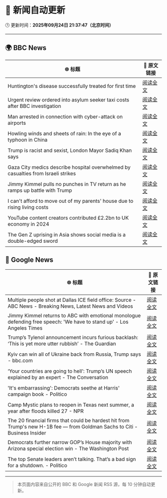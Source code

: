 # 🧠 新闻自动更新

🕒 更新时间：**2025年09月24日 21:37:47（北京时间）**

---

## 🌍 BBC News

| 🌐 标题 | 🔗 原文链接 |
|--------|-------------|
| Huntington's disease successfully treated for first time | [阅读全文](https://www.bbc.com/news/articles/cevz13xkxpro?at_medium=RSS&at_campaign=rss) |
| Urgent review ordered into asylum seeker taxi costs after BBC investigation | [阅读全文](https://www.bbc.com/news/articles/cx2j3regpdno?at_medium=RSS&at_campaign=rss) |
| Man arrested in connection with cyber-attack on airports | [阅读全文](https://www.bbc.com/news/articles/c62ldxyj431o?at_medium=RSS&at_campaign=rss) |
| Howling winds and sheets of rain: In the eye of a typhoon in China | [阅读全文](https://www.bbc.com/news/articles/cq8edyey1llo?at_medium=RSS&at_campaign=rss) |
| Trump is racist and sexist, London Mayor Sadiq Khan says | [阅读全文](https://www.bbc.com/news/articles/cre53qn8v07o?at_medium=RSS&at_campaign=rss) |
| Gaza City medics describe hospital overwhelmed by casualties from Israeli strikes | [阅读全文](https://www.bbc.com/news/articles/cgknzk46kz6o?at_medium=RSS&at_campaign=rss) |
| Jimmy Kimmel pulls no punches in TV return as he ramps up battle with Trump | [阅读全文](https://www.bbc.com/news/articles/c0r09qdnd4yo?at_medium=RSS&at_campaign=rss) |
| I can't afford to move out of my parents' house due to rising living costs | [阅读全文](https://www.bbc.com/news/articles/cq65m95gqdjo?at_medium=RSS&at_campaign=rss) |
| YouTube content creators contributed £2.2bn to UK economy in 2024 | [阅读全文](https://www.bbc.com/news/articles/c0knpm6v36go?at_medium=RSS&at_campaign=rss) |
| The Gen Z uprising in Asia shows social media is a double-edged sword | [阅读全文](https://www.bbc.com/news/articles/cn4ljv39em7o?at_medium=RSS&at_campaign=rss) |

## 📰 Google News

| 🌐 标题 | 🔗 原文链接 |
|--------|-------------|
| Multiple people shot at Dallas ICE field office: Source - ABC News - Breaking News, Latest News and Videos | [阅读全文](https://news.google.com/rss/articles/CBMinAFBVV95cUxNbHNXM1pROWpEOW81bnpuUlR3eWVhN2tMWjhRVGNvSnE1T194X2NnYmwteC1lN2kzX0RwcjhUam5wdm1tZDRKZTJ3ODhOdENoSXNvN3AxT3YyYXJRM0cwS3pFLWt4LXBaZWIzc1hDWnBQSmQ2ajVLaXBnajlNYW5ObjRjSFVRd29lOFRqcS03ZUJYTy1kUXJCZy04UmXSAaIBQVVfeXFMUDNFNzRwdlVBTndVM3EyQThaS2wzUjYxN3o1TERWaUdqdW96NVhaT3BIRDFsbE5SZmNIQ0NnMHB4YVY1a0Jhck9JYzRfOWtYdEtDNG85aXdrN0UwQjZhcXctN3kySGszM2hvN2ZVMFQ2VUxQOThZdkhPaHFGNVZpVnljZEdGcnZONktLTWd0aUEtR0lCM1ZxN1NnSDIwcDRzMXFB?oc=5) |
| Jimmy Kimmel returns to ABC with emotional monologue defending free speech: 'We have to stand up' - Los Angeles Times | [阅读全文](https://news.google.com/rss/articles/CBMirAFBVV95cUxPbXdQTVA5QlNpcWFWOWMyR1NXcU1XWGpHNmJqekZWc3NuUlFON0kzR2N3WTI2M3RtM1Z2aEVJN1FDZlNUTm9EMDhZNTQyMEdBeWpaZUVSSzZKTlVZTmZidHVvb2JQUGdmNTFtcE9rbFV3eFFWVmdVZnBaMzBLVlNMSnBFMjQwdnBhQW16c0hUU0lNRkxkWFZYanh0cUFwSmY1dGRKQVVwcl9QZTlX?oc=5) |
| Trump’s Tylenol announcement incurs furious backlash: ‘This is yet more utter rubbish’ - The Guardian | [阅读全文](https://news.google.com/rss/articles/CBMikAFBVV95cUxOS1oxQ0lUVXg5QkRJbDhyekJ5Ym5VUmhSMkVfeE83anoyY3RHRXJ2WThSNGJ4WkJzUXR6TGczaWJ1TDJjY0Nta3paNTNudGNxNzlIcjcxa3dkSzRGRGV0aXlVbDJtdmxMTHRZREhRNms2dWFBa21oMTlTa3ZneHdBMlI3dU5mNlk3Qm9nbHRhX3Q?oc=5) |
| Kyiv can win all of Ukraine back from Russia, Trump says - bbc.com | [阅读全文](https://news.google.com/rss/articles/CBMiWkFVX3lxTFBwVzZWa1Atc1pjZENQSm9WS0E0ZzhiTk5zd1ZPcEU0a3dnOFRMbHhJRksxdzQ3enBOYkY5VWs5VzMxY3ItbUZEUzJBdzJvS2tzazYtUV9UVWZsUdIBX0FVX3lxTE5aSmhUQ2Zac2dBTWlEak1TUnJNT1o4cFkybjZwYVYtcnV2TUVqSTdYTjdiN3NuVzBwNndFWWRwRTRzb0hGS1RFdzlMVEU2S01lSFpCejBvUXJQc21qbmRB?oc=5) |
| ‘Your countries are going to hell’: Trump’s UN speech explained by an expert - The Conversation | [阅读全文](https://news.google.com/rss/articles/CBMiqwFBVV95cUxOQk1GT3FHVXp1OFhHNG1mU0VIa2paVVdqQk9sLVhkOXVINVZicGRIYldkaVZtMDQ3YU4tQ1hRSEkzU3ZMY2RlV1pDVXRPZ1R4cGw2SHBMYloyUkJpdHhwc3I2ZlMtcnlJMTk5NVpYODV6YUhvank4WWZKSmp2Xy1weUd1c2lCc00ta3lLRFBfSXJPZHVnZWlCa3BnaUw4dG12M1VsUHdiLWhTaXc?oc=5) |
| 'It's embarrassing': Democrats seethe at Harris' campaign book - Politico | [阅读全文](https://news.google.com/rss/articles/CBMiiwFBVV95cUxOVWpHOTVTbFhvWlJZZWFkekRGNzBkM3ltSjRnLVhaelNvNUF2eDctNGRQT1hWLU1EWkwyU0lrSjd1S3pPalh5aGNTQmZoQ0NGN1FRalNRdTBOalBvMjVhVmZLRlkxNVg4OWI0NWUyU3RpdXZ3NXZwcjlJME5nN3ZxQlVOYWNOaFVJcGdz?oc=5) |
| Camp Mystic plans to reopen in Texas next summer, a year after floods killed 27 - NPR | [阅读全文](https://news.google.com/rss/articles/CBMiwAFBVV95cUxNRVhMbHppdUFjN3EyZ2tZVjdQX1BTWll1STQ4VktRZWUtNkw5aXgtbnZnOGhjTUlUSGxGQlpwR1BDNkN1M0pIM3B4cEgyaTFQbG9FQ3lvSFZrZVRWd0NXWDgzQmZGY1JaT2U0YWpidEZ2c0FrQXMtdDRpcWVZczFBNWd5REtubEVZOGN1elVBTUlMNHNFSllIRmxySEltcm1fOTVIMjR1QmlWa1VqYmM0UzYzSEZTbE1EeTk1cWx5Sng?oc=5) |
| The 20 financial firms that could be hardest hit from Trump's new H-1B fee — from Goldman Sachs to Citi - Business Insider | [阅读全文](https://news.google.com/rss/articles/CBMiqAFBVV95cUxOQkc4bVc0NVIzM2pwY2lJUDB1VVE5LWJKT0lhQmRLdk8tYWY2bzNER3hKa01vOC1WNmhUaWpMZDFWTXJMcEdRMm9UQjh6ZVFjWDRIaHp4dTJkdFBlWnlRLW9VeDc0RHlHYno5TTVWNkc2X0hqTnNnTXlVZHpOV3hIYXNoRnM1WWNVOWJ6SGVBUzFXQVhuQkVob0Z0d2tRS1NEY0lrOHcwSDY?oc=5) |
| Democrats further narrow GOP’s House majority with Arizona special election win - The Washington Post | [阅读全文](https://news.google.com/rss/articles/CBMiqgFBVV95cUxQelZJakw3RnRzSlVWRGE3cFpkWl9ZTWdrNHBwemoxWC1yR1FKaFRRY0N5eFpFZW5EM3BwRTdhN2wwTDRrWXN3SXRnQTllWTdkYl9mX0xWcDBkM3hpZEdoUGtOTmZ4YWthX2RBZjRpbDNrWVE3WUlIanhVTk1ycTlKWFdEeVY3OUpjc3RQb1JZVE8xWERySEkxYXY0LU50aTNDQkdEUmJYSU5TQQ?oc=5) |
| The top Senate leaders aren’t talking. That’s a bad sign for a shutdown. - Politico | [阅读全文](https://news.google.com/rss/articles/CBMilwFBVV95cUxOR29ST2t5NXNuZ0dhM1RaMUNCeEN4Wnc0aXhMU082clAwbW00SndZMWlhNEtxMWN5WGNzM3ZlN0Y3VTh5Tm5JczBVb3o0eXMxMFFuQzdDZzd0ZC1fTzA3TXYzcE5ONEJDcDZxcVh5ZkdpQUZENU05YlRXOWdBUnVTQy13QUVFb1JZSWZ2NThsVzMzX0h1R1lR?oc=5) |

---
> 本页面内容来自公开的 BBC 和 Google 新闻 RSS 源，每 10 分钟自动更新。